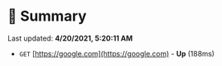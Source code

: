# 📖 Summary
Last updated: **4/20/2021, 5:20:11 AM**

- `GET` [https://google.com](https://google.com) - **Up** (188ms)
